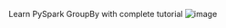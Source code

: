 Learn PySpark GroupBy with complete tutorial
![image](https://github.com/ganeshkavhar/PySpark-GroupBy-/assets/20369800/708f7032-bea9-4a0c-8474-bc6854b0e635)
